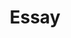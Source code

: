 ---
title: "Essay"
layout: archive
permalink: categories/essay
author_profile: true
sidebar_main: true
---